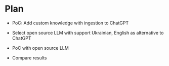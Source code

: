 # Plan
- PoC: Add custom knowledge with ingestion to ChatGPT




- Select open source LLM with support Ukrainian, English as alternative to ChatGPT
- PoC with open source LLM
- Compare results
